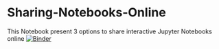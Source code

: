 # Sharing-Notebooks-Online
This Notebook present 3 options to share interactive Jupyter Notebooks online
[![Binder](https://mybinder.org/badge_logo.svg)](https://mybinder.org/v2/gh/AndresPenuela/Sharing-Notebooks-Online/master)
